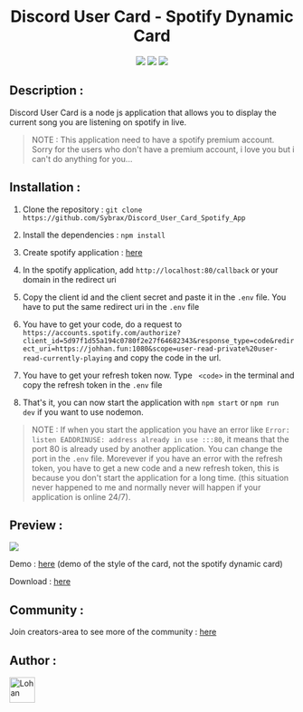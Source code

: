 <body style="width: 100%; height: 100%">
  
  <h1 align="center">Discord User Card - Spotify Dynamic Card</h1>
  <p align="center">
    <a target='_blank' href='https://developer.mozilla.org/fr/'><img src="https://forthebadge.com/images/badges/uses-html.svg"></a>&nbsp<a target='_blank' href='https://developer.mozilla.org/fr/'><img src="https://forthebadge.com/images/badges/uses-css.svg"></a>&nbsp<a target='_blank' href='https://developer.mozilla.org/fr/'><img src="https://forthebadge.com/images/badges/uses-js.svg"></a>
  </p>
</body>

## Description :

Discord User Card is a node js application that allows you to display the current song you are listening on spotify in live.

> NOTE : This application need to have a spotify premium account. Sorry for the users who don't have a premium account, i love you but i can't do anything for you...

## Installation :

1. Clone the repository : `git clone https://github.com/Sybrax/Discord_User_Card_Spotify_App`
2. Install the dependencies : `npm install`
3. Create spotify application : <a href="https://developer.spotify.com/dashboard/applications">here</a>
4. In the spotify application, add `http://localhost:80/callback` or your domain in the redirect uri
5. Copy the client id and the client secret and paste it in the `.env` file. You have to put the same redirect uri in the `.env` file
6. You have to get your code, do a request to `https://accounts.spotify.com/authorize?client_id=5d97f1d55a194c0780f2e27f64682343&response_type=code&redirect_uri=https://johhan.fun:1080&scope=user-read-private%20user-read-currently-playing` and copy the code in the url.


7. You have to get your refresh token now. Type ` <code>` in the terminal and copy the refresh token in the `.env` file
8. That's it, you can now start the application with `npm start` or `npm run dev` if you want to use nodemon.

> NOTE : If when you start the application you have an error like `Error: listen EADDRINUSE: address already in use :::80`, it means that the port 80 is already used by another application. You can change the port in the `.env` file. Morevever if you have an error with the refresh token, you have to get a new code and a new refresh token, this is because you don't start the application for a long time. (this situation never happened to me and normally never will happen if your application is online 24/7).

## Preview :

<img src="https://i.imgur.com/ojXknMm.png">

Demo : <a href="https://sybrax.github.io/Discord-User-Card/">here</a> (demo of the style of the card, not the spotify dynamic card)

Download : <a href="https://github.com/Sybrax/Discord_User_Card_Spotify_App/releases/download/1.0.0/Discord_Spotify_App_1.0.0.rar">here</a>

## Community :

Join creators-area to see more of the community : <a href="https://discord.gg/fHYmhV3r3k" target="_blank">here</a>

## Author :

<p>
  <a href="https://github.com/Sybrax"><img width="45" src="https://avatars.githubusercontent.com/u/45593750?s=64&v=4" alt="Lohan" style="max-width: 100%;"></a>
</p>
 
</ul>
